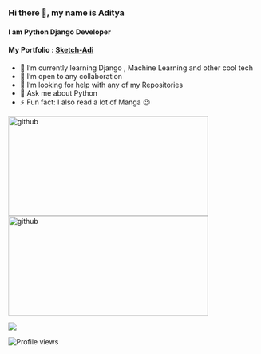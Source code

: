 ### Hi there 👋, my name is Aditya
#### I am Python Django Developer
#### My Portfolio : [Sketch-Adi](https://www.sketchadi.com/)


- 🌱 I’m currently learning Django , Machine Learning and other cool tech
- 👯 I’m open to any collaboration
- 🤔 I’m looking for help with any of my Repositories 
- 💬 Ask me about Python 
- ⚡ Fun fact: I also read a lot of Manga 😉 


[<img src='https://github-readme-stats.vercel.app/api?username=aditya-aot&&show_icons=true&title_color=ffffff&icon_color=bb2acf&text_color=daf7dc&bg_color=151515' alt='github' width='400' height='200' >](https://github.com/Aditya-aot) 
[<img src='https://github-readme-stats-anuraghazra1.vercel.app/api/top-langs/?username=aditya-aot&layout=compact&theme=material-palenight' alt='github' width='400' height='200'>](https://github.com/Aditya-aot) 


<img src=https://data.whicdn.com/images/260776147/original.gif>


![Profile views](https://gpvc.arturio.dev/Aditya-aot)
